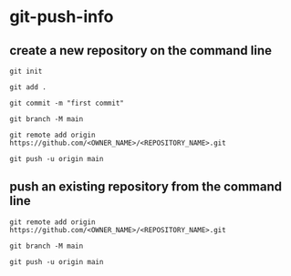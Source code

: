 # git-push-info

## create a new repository on the command line
```
git init
```
```
git add .
```
```
git commit -m "first commit"
```
```
git branch -M main
```
```
git remote add origin https://github.com/<OWNER_NAME>/<REPOSITORY_NAME>.git
```
```
git push -u origin main
```

## push an existing repository from the command line

```
git remote add origin https://github.com/<OWNER_NAME>/<REPOSITORY_NAME>.git
```
```
git branch -M main
```
```
git push -u origin main
```
